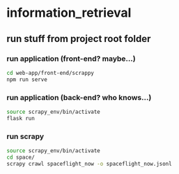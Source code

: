 # information_retrieval


## run stuff from project root folder
### run application (front-end? maybe...)
```bash
cd web-app/front-end/scrappy
npm run serve
```

### run application (back-end? who knows...)
```bash
source scrapy_env/bin/activate
flask run
```

### run scrapy
```bash
source scrapy_env/bin/activate
cd space/
scrapy crawl spaceflight_now -o spaceflight_now.jsonl
```